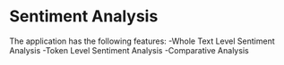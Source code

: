 # Sentiment Analysis

The application has the following features:
-Whole Text Level Sentiment Analysis
-Token Level Sentiment Analysis
-Comparative Analysis
